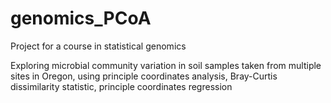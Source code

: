 # genomics_PCoA
Project for a course in statistical genomics

Exploring microbial community variation in soil samples taken from multiple sites in Oregon, using principle coordinates analysis, Bray-Curtis dissimilarity statistic, principle coordinates regression

